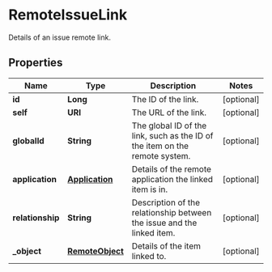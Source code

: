 

# RemoteIssueLink

Details of an issue remote link.
## Properties

Name | Type | Description | Notes
------------ | ------------- | ------------- | -------------
**id** | **Long** | The ID of the link. |  [optional]
**self** | **URI** | The URL of the link. |  [optional]
**globalId** | **String** | The global ID of the link, such as the ID of the item on the remote system. |  [optional]
**application** | [**Application**](Application.md) | Details of the remote application the linked item is in. |  [optional]
**relationship** | **String** | Description of the relationship between the issue and the linked item. |  [optional]
**_object** | [**RemoteObject**](RemoteObject.md) | Details of the item linked to. |  [optional]



